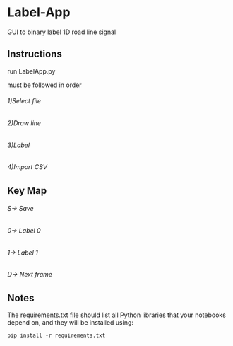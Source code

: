 # Label-App
GUI to binary label 1D road line signal

## Instructions

run LabelApp.py

must be followed in order
###### 1)Select file
###### 2)Draw line
###### 3)Label
###### 4)Import CSV


## Key Map
###### S-> Save
###### 0-> Label 0
###### 1-> Label 1
###### D-> Next frame

## Notes
The requirements.txt file should list all Python libraries that your notebooks depend on, and they will be installed using:
```
pip install -r requirements.txt
```
